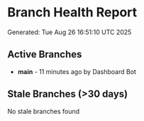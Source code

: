 # Branch Health Report
Generated: Tue Aug 26 16:51:10 UTC 2025

## Active Branches
- **main** - 11 minutes ago by Dashboard Bot

## Stale Branches (>30 days)
No stale branches found
